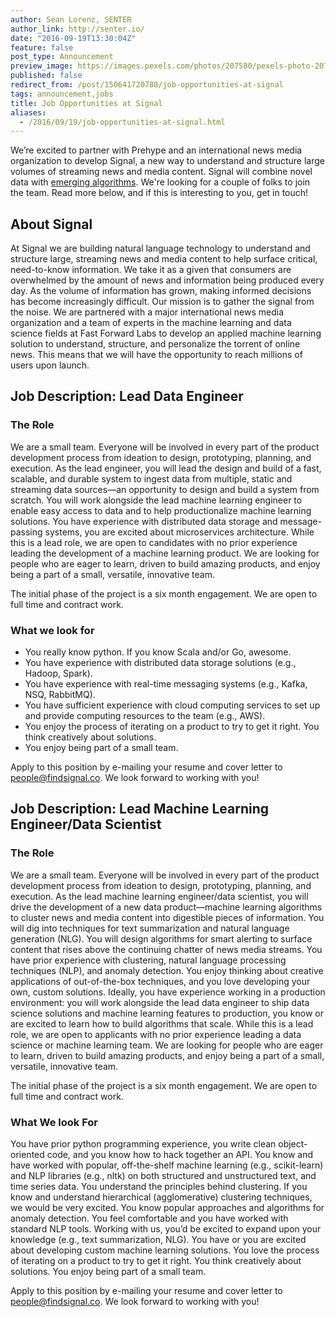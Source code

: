 ```yaml
---
author: Sean Lorenz, SENTER
author_link: http://senter.io/
date: "2016-09-19T13:30:04Z"
feature: false
post_type: Announcement
preview_image: https://images.pexels.com/photos/207580/pexels-photo-207580.jpeg?w=1260&h=750&auto=compress&cs=tinysrgb
published: false
redirect_from: /post/150641720788/job-opportunities-at-signal
tags: announcement,jobs
title: Job Opportunities at Signal
aliases:
  - /2016/09/19/job-opportunities-at-signal.html
---
```


We’re excited to partner with Prehype and an international news media organization to develop Signal, a new way to understand and structure large volumes of streaming news and media content. Signal will combine novel data with <a href="http://blog.fastforwardlabs.com/2016/04/11/new-tools-to-summarize-text.html">emerging algorithms</a>. We're looking for a couple of folks to join the team. Read more below, and if this is interesting to you, get in touch!

## About Signal

At Signal we are building natural language technology to understand and structure large, streaming news and media content to help surface critical, need-to-know information. We take it as a given that consumers are overwhelmed by the amount of news and information being produced every day. As the volume of information has grown, making informed decisions has become increasingly difficult. Our mission is to gather the signal from the noise. We are partnered with a major international news media organization and a team of experts in the machine learning and data science fields at Fast Forward Labs to develop an applied machine learning solution to understand, structure, and personalize the torrent of online news. This means that we will have the opportunity to reach millions of users upon launch.

## Job Description: Lead Data Engineer

### The Role

We are a small team. Everyone will be involved in every part of the product development process from ideation to design, prototyping, planning, and execution. As the lead engineer, you will lead the design and build of a fast, scalable, and durable system to ingest data from multiple, static and streaming data sources—an opportunity to design and build a system from scratch. You will work alongside the lead machine learning engineer to enable easy access to data and to help productionalize machine learning solutions. You have experience with distributed data storage and message-passing systems, you are excited about microservices architecture. While this is a lead role, we are open to candidates with no prior experience leading the development of a machine learning product. We are looking for people who are eager to learn, driven to build amazing products, and enjoy being a part of a small, versatile, innovative team.

The initial phase of the project is a six month engagement. We are open to full time and contract work.

### What we look for

- You really know python. If you know Scala and/or Go, awesome.
- You have experience with distributed data storage solutions (e.g., Hadoop, Spark).
- You have experience with real-time messaging systems (e.g., Kafka, NSQ, RabbitMQ).
- You have sufficient experience with cloud computing services to set up and provide computing resources to the team (e.g., AWS).
- You enjoy the process of iterating on a product to try to get it right. You think creatively about solutions.
- You enjoy being part of a small team.

Apply to this position by e-mailing your resume and cover letter to <a href="mailto:people@findsignal.co">people@findsignal.co</a>. We look forward to working with you!

## Job Description: Lead Machine Learning Engineer/Data Scientist

### The Role

We are a small team. Everyone will be involved in every part of the product development process from ideation to design, prototyping, planning, and execution. As the lead machine learning engineer/data scientist, you will drive the development of a new data product—machine learning algorithms to cluster news and media content into digestible pieces of information. You will dig into techniques for text summarization and natural language generation (NLG). You will design algorithms for smart alerting to surface content that rises above the continuing chatter of news media streams. You have prior experience with clustering, natural language processing techniques (NLP), and anomaly detection. You enjoy thinking about creative applications of out-of-the-box techniques, and you love developing your own, custom solutions. Ideally, you have experience working in a production environment: you will work alongside the lead data engineer to ship data science solutions and machine learning features to production, you know or are excited to learn how to build algorithms that scale. While this is a lead role, we are open to applicants with no prior experience leading a data science or machine learning team. We are looking for people who are eager to learn, driven to build amazing products, and enjoy being a part of a small, versatile, innovative team.

The initial phase of the project is a six month engagement. We are open to full time and contract work.

### What We look For

You have prior python programming experience, you write clean object-oriented code, and you know how to hack together an API.
You know and have worked with popular, off-the-shelf machine learning (e.g., scikit-learn) and NLP libraries (e.g., nltk) on both structured and unstructured text, and time series data.
You understand the principles behind clustering. If you know and understand hierarchical (agglomerative) clustering techniques, we would be very excited.
You know popular approaches and algorithms for anomaly detection.
You feel comfortable and you have worked with standard NLP tools. Working with us, you’d be excited to expand upon your knowledge (e.g., text summarization, NLG).
You have or you are excited about developing custom machine learning solutions.
You love the process of iterating on a product to try to get it right. You think creatively about solutions.
You enjoy being part of a small team.

Apply to this position by e-mailing your resume and cover letter to <a href="mailto:people@findsignal.co">people@findsignal.co</a>. We look forward to working with you!